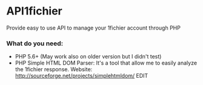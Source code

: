 # API1fichier
Provide easy to use API to manage your 1fichier account through PHP

### What do you need:
- PHP 5.6+ (May work also on older version but I didn't test)
- PHP Simple HTML DOM Parser: It's a tool that allow me to easily analyze the 1fichier response. Website: http://sourceforge.net/projects/simplehtmldom/
EDIT
